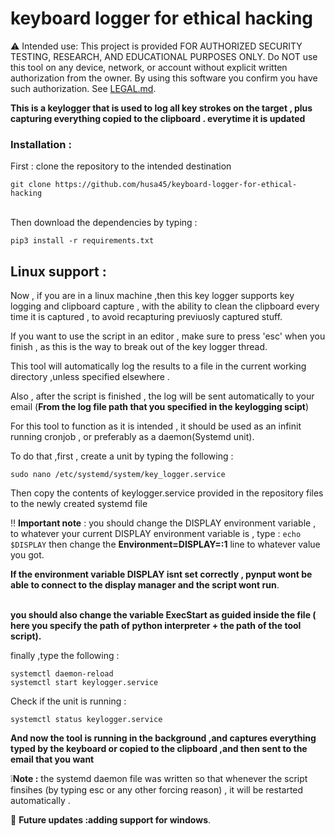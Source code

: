 # keyboard logger for ethical hacking


⚠️ Intended use: This project is provided FOR AUTHORIZED SECURITY TESTING, RESEARCH, AND EDUCATIONAL PURPOSES ONLY. Do NOT use this tool on any device, network, or account without explicit written authorization from the owner. By using this software you confirm you have such authorization. See [LEGAL.md](LEGAL.md).<br/>


**This is a keylogger that is used to log all key strokes on the target , plus capturing everything  copied to the clipboard .
everytime it is updated**
### Installation : 
First : clone the repository to the intended destination<br/>
```
git clone https://github.com/husa45/keyboard-logger-for-ethical-hacking 
```
<br/>
Then download the dependencies by typing :
<br/>

```
pip3 install -r requirements.txt
```

## Linux support :
Now , if you are in a linux machine ,then this key logger supports key logging and clipboard capture , with the ability to clean the clipboard every time it is captured , to avoid recapturing previuosly captured stuff. <br/>


If you want to use the script in  an editor , make sure to press 'esc'
when you finish , as this is the way to break out of the key logger thread.

This tool will automatically log the results to a file in the current working directory ,unless specified elsewhere .

Also , after the script is finished , the log will be sent automatically to your email (**From the log file path that you specified in the keylogging scipt**)

For this tool to function as  it is intended , it should be used as an infinit running cronjob , 
or preferably as a daemon(Systemd unit).

To do that ,first , create a unit by typing the following :
```
sudo nano /etc/systemd/system/key_logger.service
```
Then copy the contents of keylogger.service provided in the repository files to the newly created systemd file 

‼️ **Important note** : you should change the DISPLAY environment variable , to whatever your current DISPLAY environment variable is ,
type : ```echo $DISPLAY```
then change the **Environment=DISPLAY=:1** line to whatever value you got.

**If the environment variable DISPLAY isnt set correctly , pynput wont be able to connect to the display manager and the script wont run**.<br/><br/>

**you should also change the variable ExecStart as guided inside the file ( here you specify the path of python interpreter + the path of the tool script).**<br/>


finally ,type the following :
```
systemctl daemon-reload
systemctl start keylogger.service
```
Check if the unit is running :
```
systemctl status keylogger.service
```

**And now the tool is running in the background ,and captures everything typed by the keyboard or copied to the clipboard ,and then sent to the email that you want**

❕**Note :** the systemd daemon file was written so that whenever the script finsihes (by typing esc or any other forcing reason) , it will be restarted automatically . 

👀 **Future updates :adding support for windows**.
